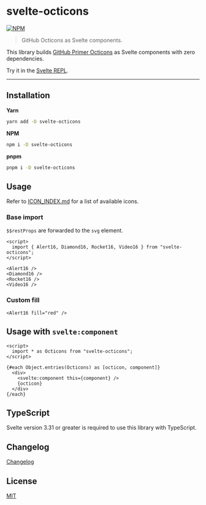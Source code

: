 # svelte-octicons

[![NPM][npm]][npm-url]

> GitHub Octicons as Svelte components.

<!-- REPO_URL -->

This library builds [GitHub Primer Octicons](https://primer.style/octicons/) as Svelte components with zero dependencies.

Try it in the [Svelte REPL](https://svelte.dev/repl/dce762f9a93c4e56b3ddde749cb1945f).

---

<!-- TOC -->

## Installation

**Yarn**

```bash
yarn add -D svelte-octicons
```

**NPM**

```bash
npm i -D svelte-octicons
```

**pnpm**

```bash
pnpm i -D svelte-octicons
```

## Usage

Refer to [ICON_INDEX.md](./ICON_INDEX.md) for a list of available icons.

### Base import

`$$restProps` are forwarded to the `svg` element.

```svelte
<script>
  import { Alert16, Diamond16, Rocket16, Video16 } from "svelte-octicons";
</script>

<Alert16 />
<Diamond16 />
<Rocket16 />
<Video16 />
```

### Custom fill

```svelte
<Alert16 fill="red" />
```

## Usage with `svelte:component`

```svelte
<script>
  import * as Octicons from "svelte-octicons";
</script>

{#each Object.entries(Octicons) as [octicon, component]}
  <div>
    <svelte:component this={component} />
    {octicon}
  </div>
{/each}
```

## TypeScript

Svelte version 3.31 or greater is required to use this library with TypeScript.

## Changelog

[Changelog](./CHANGELOG.md)

## License

[MIT](LICENSE)

[npm]: https://img.shields.io/npm/v/svelte-octicons.svg?color=%23ff3e00&style=for-the-badge
[npm-url]: https://npmjs.com/package/svelte-octicons
